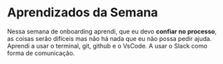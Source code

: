 # Aprendizados da Semana
Nessa semana de onboarding aprendi, que eu devo **confiar no processo**, as coisas serão difíceis mas não há nada que eu não possa pedir ajuda. Aprendi a usar o terminal, git, github e o VsCode. A usar o Slack como forma de comunicação. 
